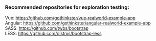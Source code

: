 ### Recommended repositories for exploration testing:  

Vue: https://github.com/gothinkster/vue-realworld-example-app  
Angular: https://github.com/gothinkster/angular-realworld-example-app  
SASS: https://github.com/twbs/bootstrap  
LESS: https://github.com/distros/bootstrap-less  
